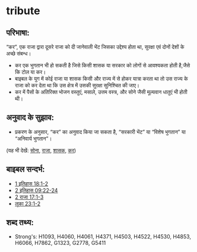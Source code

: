 # tribute #

## परिभाषा: ##
 
“कर”, एक राजा द्वारा दूसरे राजा को दी जानेवाली भेंट जिसका उद्देश्य होता था, सुरक्षा एवं दोनों देशों के अच्छे संबन्ध।

* कर एक भुगतान भी हो सकती है जिसे किसी शासक या सरकार को लोगों से आवश्यकता होती है,जैसे कि टोल या कर।
* बाइबल के युग में कोई राजा या शासक किसी और राज्य में से होकर यात्रा करता था तो उस राज्य के राजा को कर देता था कि उस क्षेत्र में उसकी सुरक्षा सुनिश्चित की जाए।
* कर में पैसों के अतिरिक्त भोजन वस्तुएं, मसाले, उत्तम वस्त्र, और सोने जैसी मूल्यवान धातुएं भी होती थी।

## अनुवाद के सुझाव: ##

* प्रकरण के अनुसार, “कर” का अनुवाद किया जा सकता है, “सरकारी भेंट” या “विशेष भुगतान” या “अनिवार्य भुगतान”।
 

(यह भी देखें: [सोना](../other/gold.md), [राजा](../other/king.md), [शासक](../other/ruler.md), [कर](../other/tax.md))

## बाइबल सन्दर्भ: ##

* [1 इतिहास 18:1-2](rc://en/tn/help/1ch/18/01)
* [2 इतिहास 09:22-24](rc://en/tn/help/2ch/09/22)
* [2 राजा 17:1-3](rc://en/tn/help/2ki/17/01)
* [लूका 23:1-2](rc://en/tn/help/luk/23/01)

## शब्द तथ्य: ##

* Strong's: H1093, H4060, H4061, H4371, H4503, H4522, H4530, H4853, H6066, H7862, G1323, G2778, G5411
